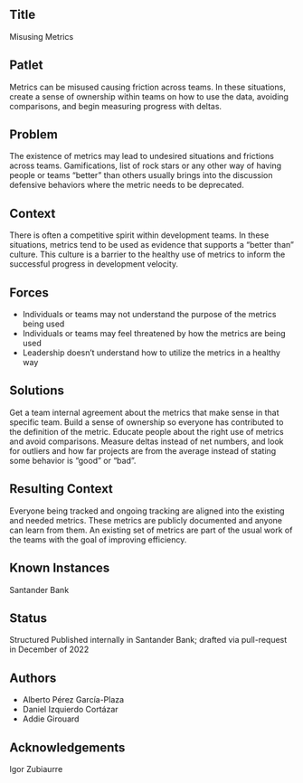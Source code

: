 ## Title

Misusing Metrics

## Patlet

Metrics can be misused causing friction across teams. In these situations, create a sense of ownership within teams on how to use the data, avoiding comparisons, and begin measuring progress with deltas.

## Problem

The existence of metrics may lead to undesired situations and frictions across teams. Gamifications, list of rock stars or any other way of having people or teams “better” than others usually brings into the discussion defensive behaviors where the metric needs to be deprecated.

## Context

There is often a competitive spirit within development teams. In these situations, metrics tend to be used as evidence that supports a “better than” culture. This culture is a barrier to the healthy use of metrics to inform the successful progress in development velocity.

## Forces

* Individuals or teams may not understand the purpose of the metrics being used
* Individuals or teams may feel threatened by how the metrics are being used
* Leadership doesn’t understand how to utilize the metrics in a healthy way

## Solutions

Get a team internal agreement about the metrics that make sense in that specific team. Build a sense of ownership so everyone has contributed to the definition of the metric. Educate people about the right use of metrics and avoid comparisons. Measure deltas instead of net numbers, and look for outliers and how far projects are from the average instead of stating some behavior is “good” or “bad”.

## Resulting Context

Everyone being tracked and ongoing tracking are aligned into the existing and needed metrics. These metrics are publicly documented and anyone can learn from them. An existing set of metrics are part of the usual work of the teams with the goal of improving efficiency.

## Known Instances

Santander Bank

## Status

Structured
Published internally in Santander Bank; drafted via pull-request in December of 2022

## Authors

* Alberto Pérez García-Plaza
* Daniel Izquierdo Cortázar
* Addie Girouard

## Acknowledgements

Igor Zubiaurre
